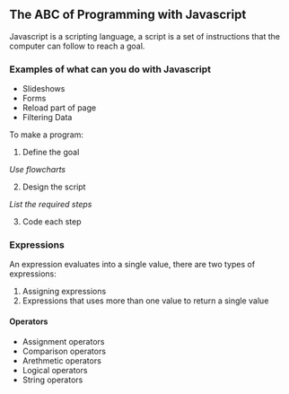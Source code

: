 ## The ABC of Programming with Javascript

Javascript is a scripting language, a script is a set of instructions that the computer can follow to reach a goal.

### Examples of what can you do with Javascript
- Slideshows
- Forms
- Reload part of page 
- Filtering Data

To make a program:

1. Define the goal

*Use flowcharts*

2. Design the script

*List the required steps*

3. Code each step

### Expressions

An expression evaluates into a single value, there are two types of expressions:
1. Assigning expressions
2. Expressions that uses more than one value to return a single value

#### Operators
* Assignment operators
* Comparison operators
* Arethmetic operators
* Logical operators
* String operators